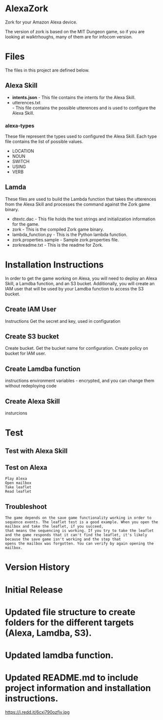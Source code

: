 # AlexaZork

Zork for your Amazon Alexa device.

The version of zork is based on the MIT Dungeon game, so if you are looking at walktrhoughs, many of them are for infocom version.

# Files

The files in this project are defined below.

## Alexa Skill
<ul>
	<li><strong>intents.json</strong> - This file contains the intents for the Alexa Skill.</li>
	<li>utterences.txt</li> - This file contains the possible utterences and is used to configure the Alexa Skill.
</ul>

### alexa-types
These file represent the types used to configured the Alexa Skill. Each type file contains the list of possible values.
<ul>
	<li>LOCATION</li>
	<li>NOUN</li>
	<li>SWITCH</li>
	<li>USING</li>
	<li>VERB</li>
</ul>

## Lamda
These files are used to build the Lambda function that takes the utterences from the Alexa Skill and processes the command against the Zork game binary.
<ul>
	<li>dtextc.dac - This file holds the text strings and initialization information for the game.</li>
	<li>zork - This is the compiled Zork game binary.</li>
	<li>lambda_function.py - This is the Python lambda function.</li>
	<li>zork.properties.sample - Sample zork.properties file.</li>
	<li>zorkreadme.txt - This is the readme for Zork. </li>
</ul>

# Installation Instructions

In order to get the game working on Alexa, you will need to deploy an Alexa Skill, a Lamdba function, and an S3 bucket. Additionally, you will create an IAM
user that will be used by your Lamdba function to access the S3 bucket.

## Create IAM User
Instructions
Get the secret and key, used in configuration
## Create S3 bucket
Create bucket. Get the bucket name for configuration.
Create policy on bucket for IAM user.
## Create Lamdba function
instructions
environment variables - encrypted, and you can change them without redeploying code
## Create Alexa Skill
insturcions

# Test
## Test with Alexa Skill


## Test on Alexa
	Play Alexa
	Open mailbox
	Take leaflet
	Read leaflet
## Troubleshoot
	The game depends on the save game functionality working in order to sequence events. The leaflet test is a good example. When you open the mailbox and take the leaflet, if you succeed,
	that means the sequencing is working. If you try to take the leaflet and the game responds that it can't find the leaflet, it's likely because the save game isn't working and the step that
	opens the mailbox was forgotten. You can verify by again opening the mailbox.

# Version History
# Initial Release
# Updated file structure to create folders for the different targets (Alexa, Lamdba, S3).
# Updated lamdba function.
# Updated README.md to include project information and installation instructions.

https://i.redd.it/6cxj790ozfjy.jpg

